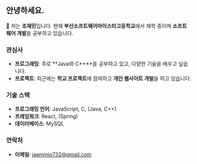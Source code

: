 ## 안녕하세요.

👋 저는 **조재민**입니다. 현재 **부산소프트웨어마이스터고등학교**에서 재학 중이며 **소프트웨어 개발**을 공부하고 있습니다.
### 관심사

- **프로그래밍**: 주로 **Java와 C++**을 공부하고 있고, 다양한 기술을 배우고 싶습니다.
- **프로젝트**: 최근에는 **학교 프로젝트**에 참여하고 **개인 웹사이트 개발**을 하고 있습니다.

### 기술 스택

- **프로그래밍 언어**: JavaScript, C, (Java, C++)
- **프레임워크**: React, (Spring)
- **데이터베이스**: MySQL

### 연락처

- **이메일**: [jaeminjo732@gmail.com](mailto:jaeminjo732@gmail.com)
